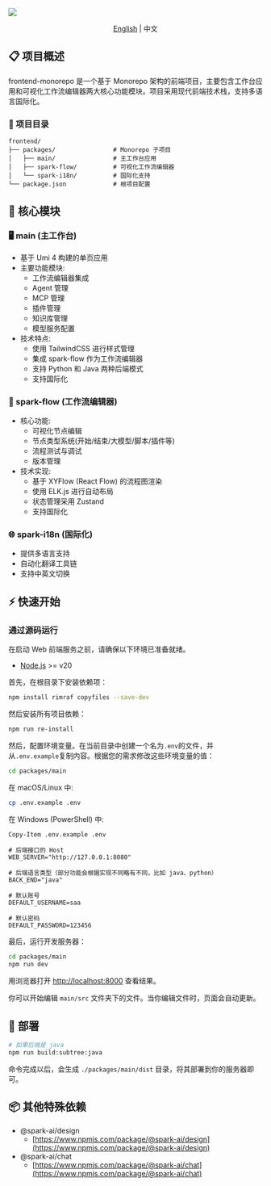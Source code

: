 ![](https://gw.alicdn.com/imgextra/i4/O1CN01e5pj8L1K9T2t2TP1u_!!6000000001121-1-tps-1000-625.gif)

<p align="center"><a href="./README.md">English</a> | 中文</p>

## 📋 项目概述
frontend-monorepo 是一个基于 Monorepo 架构的前端项目，主要包含工作台应用和可视化工作流编辑器两大核心功能模块。项目采用现代前端技术栈，支持多语言国际化。

### 📂 项目目录
```
frontend/
├── packages/                # Monorepo 子项目
│   ├── main/                # 主工作台应用
│   ├── spark-flow/          # 可视化工作流编辑器
│   └── spark-i18n/          # 国际化支持
└── package.json             # 根项目配置
```

## 💎 核心模块
### 🖥️ main (主工作台)
- 基于 Umi 4 构建的单页应用
- 主要功能模块:
  - 工作流编辑器集成
  - Agent 管理
  - MCP 管理
  - 插件管理
  - 知识库管理
  - 模型服务配置
- 技术特点:
  - 使用 TailwindCSS 进行样式管理
  - 集成 spark-flow 作为工作流编辑器
  - 支持 Python 和 Java 两种后端模式
  - 支持国际化

### 🎨 spark-flow (工作流编辑器)
- 核心功能:
  - 可视化节点编辑
  - 节点类型系统(开始/结束/大模型/脚本/插件等)
  - 流程测试与调试
  - 版本管理
- 技术实现:
  - 基于 XYFlow (React Flow) 的流程图渲染
  - 使用 ELK.js 进行自动布局
  - 状态管理采用 Zustand
  - 支持国际化

### 🌐 spark-i18n (国际化)
- 提供多语言支持
- 自动化翻译工具链
- 支持中英文切换

## ⚡ 快速开始

### 通过源码运行

在启动 Web 前端服务之前，请确保以下环境已准备就绪。
- [Node.js](https://nodejs.org) >= v20

首先，在根目录下安装依赖项：

```bash
npm install rimraf copyfiles --save-dev
```

然后安装所有项目依赖：

```bash
npm run re-install
```

然后，配置环境变量。在当前目录中创建一个名为`.env`的文件，并从`.env.example`复制内容。根据您的需求修改这些环境变量的值：

```bash
cd packages/main
```
在 macOS/Linux 中:
```bash
cp .env.example .env
```
在 Windows (PowerShell) 中:
```bash
Copy-Item .env.example .env
```

```
# 后端接口的 Host
WEB_SERVER="http://127.0.0.1:8080"

# 后端语言类型（部分功能会根据实现不同略有不同，比如 java、python）
BACK_END="java"

# 默认账号
DEFAULT_USERNAME=saa

# 默认密码
DEFAULT_PASSWORD=123456
```

最后，运行开发服务器：

```bash
cd packages/main
npm run dev
```

用浏览器打开 [http://localhost:8000](http://localhost:8000) 查看结果。

你可以开始编辑 `main/src` 文件夹下的文件。当你编辑文件时，页面会自动更新。

## 🚢 部署

```bash
# 如果后端是 java
npm run build:subtree:java
```

命令完成以后，会生成 `./packages/main/dist` 目录，将其部署到你的服务器即可。

## 📦 其他特殊依赖
- @spark-ai/design
  - [https://www.npmjs.com/package/@spark-ai/design](https://www.npmjs.com/package/@spark-ai/design)
- @spark-ai/chat
  - [https://www.npmjs.com/package/@spark-ai/chat](https://www.npmjs.com/package/@spark-ai/chat)
